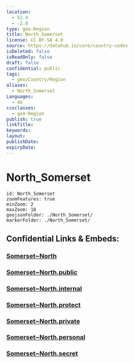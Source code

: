 ```yaml
---
location:
  - 51.4
  - -2.8
type: geo-Region
title: North_Somerset
license: CC BY-SA 4.0
source: https://datahub.io/core/country-codes
isDeleted: false
isReadOnly: false
draft: false
confidential: public
tags:
  - geo/Country/Region
aliases:
  - North_Somerset
Languages:
  - de
cssclasses:
  - geo-Region
publish: true
linkTitle:
keywords:
layout:
publishDate:
expiryDate:
---
```


# North_Somerset

```leaflet
id: North_Somerset
zoomFeatures: true 
minZoom: 2 
maxZoom: 18
geojsonFolder: ./North_Somerset/
markerFolder: ./North_Somerset/
```


## Confidential Links & Embeds: 

### [Somerset~North](/_Standards/Earth/Continent/Europe/Europe~North/UK/England/Regions~England/South_West_England/Somerset~North.md) 

### [Somerset~North.public](/_public/Earth/Continent/Europe/Europe~North/UK/England/Regions~England/South_West_England/Somerset~North.public.md) 

### [Somerset~North.internal](/_internal/Earth/Continent/Europe/Europe~North/UK/England/Regions~England/South_West_England/Somerset~North.internal.md) 

### [Somerset~North.protect](/_protect/Earth/Continent/Europe/Europe~North/UK/England/Regions~England/South_West_England/Somerset~North.protect.md) 

### [Somerset~North.private](/_private/Earth/Continent/Europe/Europe~North/UK/England/Regions~England/South_West_England/Somerset~North.private.md) 

### [Somerset~North.personal](/_personal/Earth/Continent/Europe/Europe~North/UK/England/Regions~England/South_West_England/Somerset~North.personal.md) 

### [Somerset~North.secret](/_secret/Earth/Continent/Europe/Europe~North/UK/England/Regions~England/South_West_England/Somerset~North.secret.md)

